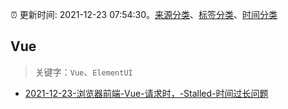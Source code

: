 :alarm_clock: 更新时间: 2021-12-23 07:54:30。[来源分类](../README.md)、[标签分类](../TAGS.md)、[时间分类](../TIMELINE.md)

## Vue


> 关键字：`Vue`、`ElementUI`



- [2021-12-23-浏览器前端-Vue-请求时，-Stalled-时间过长问题](https://www.v2ex.com/t/824009) 